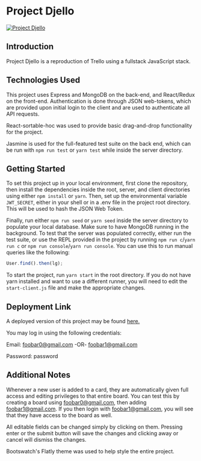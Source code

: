 # Project Djello

[![Project Djello](http://i.imgur.com/KXHUCzg.png)](https://salty-dawn-77328.herokuapp.com/)


## Introduction
Project Djello is a reproduction of Trello using a fullstack JavaScript stack. 

## Technologies Used
This project uses Express and MongoDB on the back-end, and React/Redux on the front-end. Authentication is done through JSON web-tokens, which are provided upon initial login to the client and are used to authenticate all API requests.

React-sortable-hoc was used to provide basic drag-and-drop functionality for the project.

Jasmine is used for the full-featured test suite on the back end, which can be run with `npm run test` or `yarn test` while inside the server directory.

## Getting Started
To set this project up in your local environment, first clone the repository, then install the dependencies inside the root, server, and client directories using either `npm install` or `yarn`. Then, set up the environmental variable `JWT_SECRET`, either in your shell or in a .env file in the project root directory. This will be used to hash the JSON Web Token. 

Finally, run either `npm run seed` or `yarn seed` inside the server directory to populate your local database. Make sure to have MongoDB running in the background. To test that the server was populated correctly, either run the test suite, or use the REPL provided in the project by running `npm run c`/`yarn run c` or `npm run console`/`yarn run console`. You can use this to run manual queries like the following:

```javascript
User.find().then(lg);
```

To start the project, run `yarn start` in the root directory. If you do not have yarn installed and want to use a different runner, you will need to edit the `start-client.js` file and make the appropriate changes.

## Deployment Link
A deployed version of this project may be found [here.](https://salty-dawn-77328.herokuapp.com/)

You may log in using the following credentials:

Email: foobar0@gmail.com -OR- foobar1@gmail.com

Password: password

## Additional Notes
Whenever a new user is added to a card, they are automatically given full access and editing privileges to that entire board. You can test this by creating a board using foobar0@gmail.com, then adding foobar1@gmail.com. If you then login with foobar1@gmail.com, you will see that they have access to the board as well.

All editable fields can be changed simply by clicking on them. Pressing enter or the submit button will save the changes and clicking away or cancel will dismiss the changes. 

Bootswatch's Flatly theme was used to help style the entire project.
